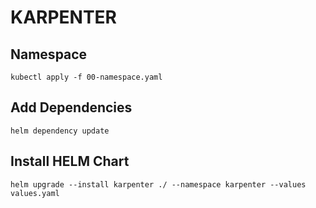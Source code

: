 KARPENTER
=================

Namespace
----------

```
kubectl apply -f 00-namespace.yaml
```

Add Dependencies
---------------
```
helm dependency update
```


Install HELM Chart
--------------------

```
helm upgrade --install karpenter ./ --namespace karpenter --values values.yaml
```